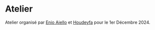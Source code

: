 # Atelier

Atelier organisé par [Enio Aiello](https://github.com/enioaiello) et [Houdeyfa](https://github.com/Houdychou) pour le 1er Décembre 2024.